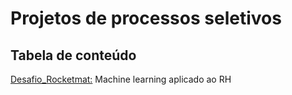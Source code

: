 # Projetos de processos seletivos

## Tabela de conteúdo

[Desafio_Rocketmat:](https://github.com/glauco-endrigo/Projetos-de-processos-seletivos-/blob/main/Desafio_Rocketmat/README.md) Machine learning aplicado ao RH

